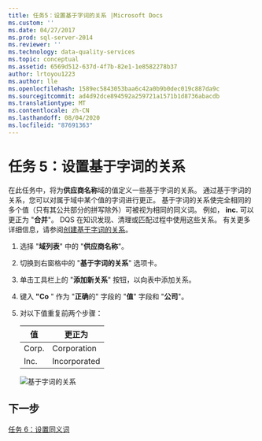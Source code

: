```yaml
---
title: 任务5：设置基于字词的关系 |Microsoft Docs
ms.custom: ''
ms.date: 04/27/2017
ms.prod: sql-server-2014
ms.reviewer: ''
ms.technology: data-quality-services
ms.topic: conceptual
ms.assetid: 6569d512-637d-4f7b-82e1-1e8582278b37
author: lrtoyou1223
ms.author: lle
ms.openlocfilehash: 1589ec5843053baa6c42a0b9b0dec019c887da9c
ms.sourcegitcommit: ad4d92dce894592a259721a1571b1d8736abacdb
ms.translationtype: MT
ms.contentlocale: zh-CN
ms.lasthandoff: 08/04/2020
ms.locfileid: "87691363"
---
```

# <a name="task-5-setting-term-based-relationships"></a>任务 5：设置基于字词的关系
  在此任务中，将为**供应商名称**域的值定义一些基于字词的关系。 通过基于字词的关系，您可以对属于域中某个值的字词进行更正。 基于字词的关系使完全相同的多个值（只有其公共部分的拼写除外）可被视为相同的同义词。 例如， **inc.** 可以更正为 "**合并**"。 DQS 在知识发现、清理或匹配过程中使用这些关系。 有关更多详细信息，请参阅[创建基于字词的关系](https://msdn.microsoft.com/library/hh510404.aspx)。  
  
1.  选择 "**域列表**" 中的 "**供应商名称**"。  
  
2.  切换到右窗格中的 "**基于字词的关系**" 选项卡。  
  
3.  单击工具栏上的 "**添加新关系**" 按钮，以向表中添加关系。  
  
4.  键入 **"Co** " 作为 "**正确**的" 字段的 "**值**" 字段和 "**公司**"。  
  
5.  对以下值重复前两个步骤：  
  
    |值|更正为|  
    |-----------|----------------|  
    |Corp.|Corporation|  
    |Inc.|Incorporated|  
  
     ![基于字词的关系](../../2014/tutorials/media/et-settingtermbasedrelations.jpg "基于字词的关系")  
  
## <a name="next-step"></a>下一步  
 [任务 6：设置同义词](../../2014/tutorials/task-6-setting-synonyms.md)  
  
  
